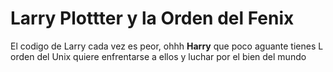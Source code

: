 # Larry Plottter y la Orden del Fenix


El codigo de Larry cada vez es peor, ohhh **Harry** que poco aguante tienes
L orden del Unix quiere enfrentarse a ellos y luchar por el bien del mundo
